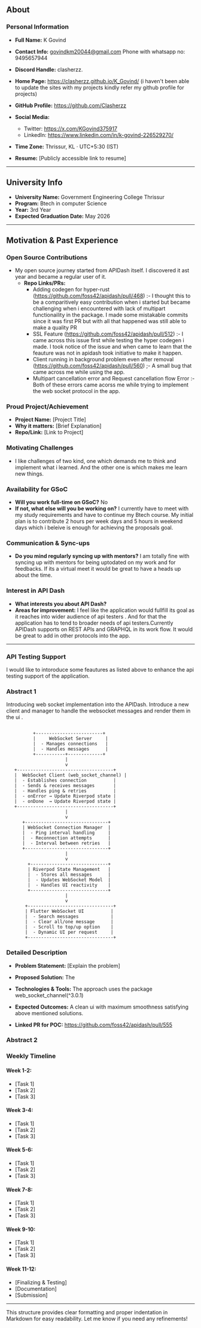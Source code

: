 ## About  

### Personal Information  
- **Full Name:** K Govind
- **Contact Info:** govindkm20044@gmail.com   Phone with whatsapp no: 9495657944 
- **Discord Handle:** clasherzz. 
- **Home Page:** https://clasherzz.github.io/K_Govind/  (i haven't been able to update the sites with my projects  kindly refer my github profile for projects)
- **GitHub Profile:**  https://github.com/Clasherzz
- **Social Media:**  
  - Twitter: https://x.com/KGovind375917
  - LinkedIn: https://www.linkedin.com/in/k-govind-226529270/
  
- **Time Zone:** Thrissur, KL · UTC+5:30 (IST)
- **Resume:** [Publicly accessible link to resume]  

---

## University Info  

- **University Name:** Government Engineering College Thrissur 
- **Program:** Btech in computer Science 
- **Year:** 3rd Year
- **Expected Graduation Date:** May 2026

---

## Motivation & Past Experience  

### Open Source Contributions  
- My open source journey started from APIDash itself. I discovered it ast year and became a regular user of it.
  - **Repo Links/PRs:**
      - Adding codegen for hyper-rust (https://github.com/foss42/apidash/pull/468) :- I thought this to be a comparitively easy contribution when i started but became challenging when i encountered with lack of multipart functionaility in the package. I made some mistakable commits since it was first PR but with all that happened was still able to make a quality PR
      - SSL Feature (https://github.com/foss42/apidash/pull/512) :- I came across this issue first while testing the hyper codegen i made. I took notice of the issue and when came to learn that the feauture was not in apidash took initiative to make it happen.
      - Client running in background problem even after removal (https://github.com/foss42/apidash/pull/560) ;- A small bug that came across me while using the app.
      - Multipart cancellation error and Request cancellation flow Error :- Both of these errors came acorss me while trying to implement the web socket protocol in the app.

### Proud Project/Achievement  
- **Project Name:** [Project Title]  
- **Why it matters:** [Brief Explanation]  
- **Repo/Link:** [Link to Project]  

### Motivating Challenges  
- I like challenges of two kind, one which demands me to think and implement what i learned. And the other  one is which makes me learn new things.

### Availability for GSoC  
- **Will you work full-time on GSoC?** No  
- **If not, what else will you be working on?** I currently have to meet with my study requirements and have to continue my Btech course. My initial plan is to contribute 2 hours per week days and 5 hours in weekend days which i beleive is enough for achieving the proposals goal.
   

### Communication & Sync-ups  
- **Do you mind regularly syncing up with mentors?** I am totally fine with syncing up with mentors for being uptodated on my work and for feedbacks. If its a virtual meet it would be great to have a heads up about the time.  

### Interest in API Dash  
- **What interests you about API Dash?** 
- **Areas for improvement:** I feel like the application would fullfill its goal as it reaches into wider audience of api testers . And for that the application has to tend to broader needs of api testers.Currently APIDash supports on REST APIs and GRAPHQL in its work flow. It would be great to add in other protocols into the app.

---



 
### API Testing Support 
I would like to intoroduce some feautures as listed above to enhance the api testing support of the application.


### Abstract  1
Introducing web socket implementation into the APIDash. Introduce a new client and manager to handle the websocket messages and render them in the ui . 
  ```  
            
            +-------------------------+
            |     WebSocket Server     |
            |  - Manages connections   |
            |  - Handles messages      |
            +-----------+-------------+
                        |
                        v
     +------------------------------------+
     |  WebSocket Client (web_socket_channel) |
     |  - Establishes connection          |
     |  - Sends & receives messages       |
     |  - Handles ping & retries          |
     |  - onError → Update Riverpod state |
     |  - onDone  → Update Riverpod state |
     +------------------------------------+
                        |
                        v
        +-------------------------------+
        | WebSocket Connection Manager  |
        |  - Ping interval handling     |
        |  - Reconnection attempts      |
        |  - Interval between retries   |
        +-------------------------------+
                        |
                        v
          +-----------------------------+
          | Riverpod State Management   |
          |  - Stores all messages      |
          |  - Updates WebSocket Model  |
          |  - Handles UI reactivity    |
          +-----------------------------+
                        |
                        v
         +--------------------------------+
         | Flutter WebSocket UI          |
         |  - Search messages            |
         |  - Clear all/one message      |
         |  - Scroll to top/up option    |
         |  - Dynamic UI per request     |
         +--------------------------------+
```

### Detailed Description  
- **Problem Statement:** [Explain the problem]  
- **Proposed Solution:**
  The 

- **Technologies & Tools:** The approach uses the package  web_socket_channel(^3.0.1)
- **Expected Outcomes:** A clean ui with maximum smoothness satisfying above mentioned solutions.
- **Linked PR for POC:**  https://github.com/foss42/apidash/pull/555

### Abstract 2







### Weekly Timeline  

#### **Week 1-2:**  
- [Task 1]  
- [Task 2]  
- [Task 3]  

#### **Week 3-4:**  
- [Task 1]  
- [Task 2]  
- [Task 3]  

#### **Week 5-6:**  
- [Task 1]  
- [Task 2]  
- [Task 3]  

#### **Week 7-8:**  
- [Task 1]  
- [Task 2]  
- [Task 3]  

#### **Week 9-10:**  
- [Task 1]  
- [Task 2]  
- [Task 3]  

#### **Week 11-12:**  
- [Finalizing & Testing]  
- [Documentation]  
- [Submission]  

---

This structure provides clear formatting and proper indentation in Markdown for easy readability. Let me know if you need any refinements!

